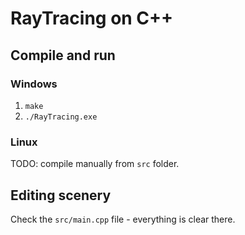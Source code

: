 # RayTracing on C++
## Compile and run 
### Windows
1) `make`
2) `./RayTracing.exe`

### Linux
TODO: compile manually from `src` folder.

## Editing scenery
Check the `src/main.cpp` file - everything is clear there.
